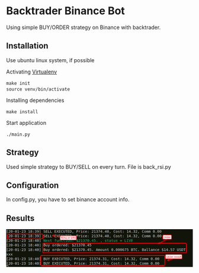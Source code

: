 # Backtrader Binance Bot

Using simple BUY/ORDER strategy on Binance with backtrader.

## Installation

Use ubuntu linux system, if possible

Activating [Virtualenv](https://virtualenv.pypa.io/en/latest/)

```
make init
source venv/bin/activate
```

Installing dependencies

```
make install
```

Start application

```
./main.py
```

## Strategy

Used simple strategy to BUY/SELL on every turn. File is back_rsi.py

## Configuration

In config.py, you have to set binance account info.

## Results

![alt text](orderinfo.png "Order info when using real binance account")
